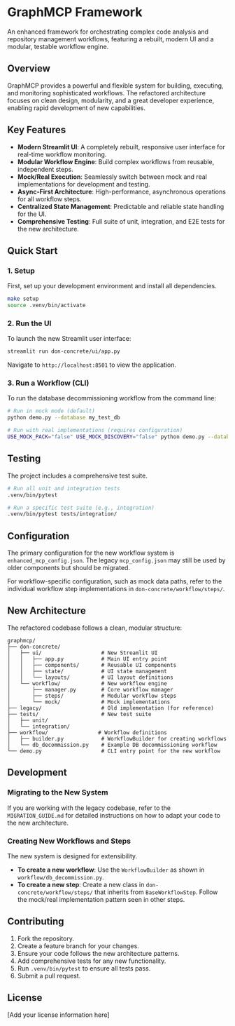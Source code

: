 # GraphMCP Framework

An enhanced framework for orchestrating complex code analysis and repository management workflows, featuring a rebuilt, modern UI and a modular, testable workflow engine.

## Overview

GraphMCP provides a powerful and flexible system for building, executing, and monitoring sophisticated workflows. The refactored architecture focuses on clean design, modularity, and a great developer experience, enabling rapid development of new capabilities.

## Key Features

- **Modern Streamlit UI**: A completely rebuilt, responsive user interface for real-time workflow monitoring.
- **Modular Workflow Engine**: Build complex workflows from reusable, independent steps.
- **Mock/Real Execution**: Seamlessly switch between mock and real implementations for development and testing.
- **Async-First Architecture**: High-performance, asynchronous operations for all workflow steps.
- **Centralized State Management**: Predictable and reliable state handling for the UI.
- **Comprehensive Testing**: Full suite of unit, integration, and E2E tests for the new architecture.

## Quick Start

### 1. Setup
First, set up your development environment and install all dependencies.

```bash
make setup
source .venv/bin/activate
```

### 2. Run the UI
To launch the new Streamlit user interface:

```bash
streamlit run don-concrete/ui/app.py
```
Navigate to `http://localhost:8501` to view the application.

### 3. Run a Workflow (CLI)
To run the database decommissioning workflow from the command line:

```bash
# Run in mock mode (default)
python demo.py --database my_test_db

# Run with real implementations (requires configuration)
USE_MOCK_PACK="false" USE_MOCK_DISCOVERY="false" python demo.py --database my_test_db
```

## Testing

The project includes a comprehensive test suite.

```bash
# Run all unit and integration tests
.venv/bin/pytest

# Run a specific test suite (e.g., integration)
.venv/bin/pytest tests/integration/
```

## Configuration

The primary configuration for the new workflow system is `enhanced_mcp_config.json`. The legacy `mcp_config.json` may still be used by older components but should be migrated.

For workflow-specific configuration, such as mock data paths, refer to the individual workflow step implementations in `don-concrete/workflow/steps/`.

## New Architecture

The refactored codebase follows a clean, modular structure:

```
graphmcp/
├── don-concrete/
│   ├── ui/                   # New Streamlit UI
│   │   ├── app.py            # Main UI entry point
│   │   ├── components/       # Reusable UI components
│   │   ├── state/            # UI state management
│   │   └── layouts/          # UI layout definitions
│   └── workflow/             # New workflow engine
│       ├── manager.py        # Core workflow manager
│       ├── steps/            # Modular workflow steps
│       └── mock/             # Mock implementations
├── legacy/                   # Old implementation (for reference)
├── tests/                    # New test suite
│   ├── unit/
│   └── integration/
├── workflow/                # Workflow definitions
│   ├── builder.py            # WorkflowBuilder for creating workflows
│   └── db_decommission.py    # Example DB decommissioning workflow
└── demo.py                   # CLI entry point for the new workflow
```

## Development

### Migrating to the New System
If you are working with the legacy codebase, refer to the `MIGRATION_GUIDE.md` for detailed instructions on how to adapt your code to the new architecture.

### Creating New Workflows and Steps
The new system is designed for extensibility.
- **To create a new workflow**: Use the `WorkflowBuilder` as shown in `workflow/db_decommission.py`.
- **To create a new step**: Create a new class in `don-concrete/workflow/steps/` that inherits from `BaseWorkflowStep`. Follow the mock/real implementation pattern seen in other steps.

## Contributing

1. Fork the repository.
2. Create a feature branch for your changes.
3. Ensure your code follows the new architecture patterns.
4. Add comprehensive tests for any new functionality.
5. Run `.venv/bin/pytest` to ensure all tests pass.
6. Submit a pull request.

## License

[Add your license information here] 